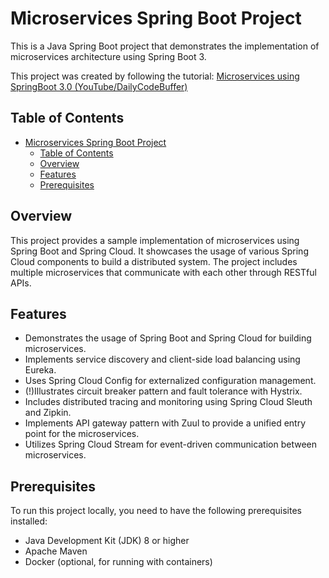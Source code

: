 # Microservices Spring Boot Project

This is a Java Spring Boot project that demonstrates the implementation of microservices architecture using Spring Boot 3.

This project was created by following the tutorial: [Microservices using SpringBoot 3.0 (YouTube/DailyCodeBuffer)](https://www.youtube.com/watch?v=HFl2dzhVuUo&ab_channel=DailyCodeBuffer)

## Table of Contents

- [Microservices Spring Boot Project](#microservices-spring-boot-project)
  - [Table of Contents](#table-of-contents)
  - [Overview](#overview)
  - [Features](#features)
  - [Prerequisites](#prerequisites)

## Overview

This project provides a sample implementation of microservices using Spring Boot and Spring Cloud. It showcases the usage of various Spring Cloud components to build a distributed system. The project includes multiple microservices that communicate with each other through RESTful APIs.

## Features

- Demonstrates the usage of Spring Boot and Spring Cloud for building microservices.
- Implements service discovery and client-side load balancing using Eureka.
- Uses Spring Cloud Config for externalized configuration management.
- (!)Illustrates circuit breaker pattern and fault tolerance with Hystrix.
- Includes distributed tracing and monitoring using Spring Cloud Sleuth and Zipkin.
- Implements API gateway pattern with Zuul to provide a unified entry point for the microservices.
- Utilizes Spring Cloud Stream for event-driven communication between microservices.

## Prerequisites

To run this project locally, you need to have the following prerequisites installed:

- Java Development Kit (JDK) 8 or higher
- Apache Maven
- Docker (optional, for running with containers)
